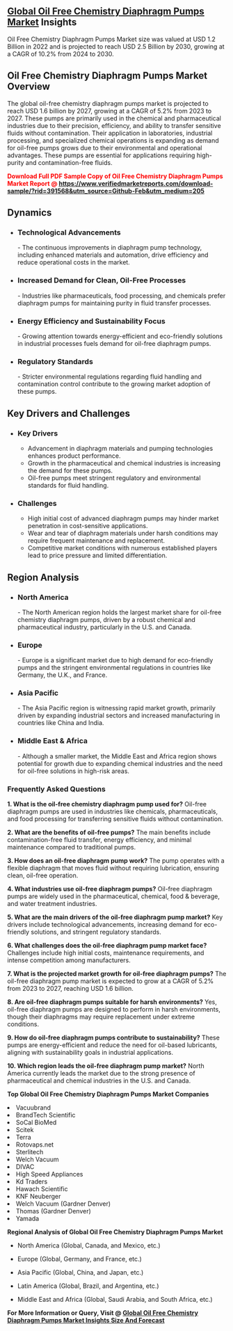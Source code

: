 <h2><a href="https://www.verifiedmarketreports.com/download-sample/?rid=391568&amp;utm_source=Github&amp;utm_medium=205" target="_blank">Global Oil Free Chemistry Diaphragm Pumps Market</a> Insights</h2><p>Oil Free Chemistry Diaphragm Pumps Market size was valued at USD 1.2 Billion in 2022 and is projected to reach USD 2.5 Billion by 2030, growing at a CAGR of 10.2% from 2024 to 2030.</p><p><h2>Oil Free Chemistry Diaphragm Pumps Market Overview</h2> <p>The global oil-free chemistry diaphragm pumps market is projected to reach USD 1.6 billion by 2027, growing at a CAGR of 5.2% from 2023 to 2027. These pumps are primarily used in the chemical and pharmaceutical industries due to their precision, efficiency, and ability to transfer sensitive fluids without contamination. Their application in laboratories, industrial processing, and specialized chemical operations is expanding as demand for oil-free pumps grows due to their environmental and operational advantages. These pumps are essential for applications requiring high-purity and contamination-free fluids.</p> <p><strong><p><span class=""><span style="color: #ff0000;"><strong>Download Full PDF Sample Copy of Oil Free Chemistry Diaphragm Pumps Market Report</strong> @ </span><a href="https://www.verifiedmarketreports.com/download-sample/?rid=391568&amp;utm_source=Github-Feb&amp;utm_medium=205" target="_blank">https://www.verifiedmarketreports.com/download-sample/?rid=391568&amp;utm_source=Github-Feb&amp;utm_medium=205</a></span></p></strong></p> <h2>Dynamics</h2> <ul> <li><h3>Technological Advancements</h3> - The continuous improvements in diaphragm pump technology, including enhanced materials and automation, drive efficiency and reduce operational costs in the market.</li> <li><h3>Increased Demand for Clean, Oil-Free Processes</h3> - Industries like pharmaceuticals, food processing, and chemicals prefer diaphragm pumps for maintaining purity in fluid transfer processes.</li> <li><h3>Energy Efficiency and Sustainability Focus</h3> - Growing attention towards energy-efficient and eco-friendly solutions in industrial processes fuels demand for oil-free diaphragm pumps.</li> <li><h3>Regulatory Standards</h3> - Stricter environmental regulations regarding fluid handling and contamination control contribute to the growing market adoption of these pumps.</li> </ul> <h2>Key Drivers and Challenges</h2> <ul> <li><h3>Key Drivers</h3> <ul> <li>Advancement in diaphragm materials and pumping technologies enhances product performance.</li> <li>Growth in the pharmaceutical and chemical industries is increasing the demand for these pumps.</li> <li>Oil-free pumps meet stringent regulatory and environmental standards for fluid handling.</li> </ul> </li> <li><h3>Challenges</h3> <ul> <li>High initial cost of advanced diaphragm pumps may hinder market penetration in cost-sensitive applications.</li> <li>Wear and tear of diaphragm materials under harsh conditions may require frequent maintenance and replacement.</li> <li>Competitive market conditions with numerous established players lead to price pressure and limited differentiation.</li> </ul> </li> </ul> <h2>Region Analysis</h2> <ul> <li><h3>North America</h3> - The North American region holds the largest market share for oil-free chemistry diaphragm pumps, driven by a robust chemical and pharmaceutical industry, particularly in the U.S. and Canada.</li> <li><h3>Europe</h3> - Europe is a significant market due to high demand for eco-friendly pumps and the stringent environmental regulations in countries like Germany, the U.K., and France.</li> <li><h3>Asia Pacific</h3> - The Asia Pacific region is witnessing rapid market growth, primarily driven by expanding industrial sectors and increased manufacturing in countries like China and India.</li> <li><h3>Middle East & Africa</h3> - Although a smaller market, the Middle East and Africa region shows potential for growth due to expanding chemical industries and the need for oil-free solutions in high-risk areas.</li> </ul> <h3>Frequently Asked Questions</h3> <p><strong>1. What is the oil-free chemistry diaphragm pump used for?</strong> Oil-free diaphragm pumps are used in industries like chemicals, pharmaceuticals, and food processing for transferring sensitive fluids without contamination.</p> <p><strong>2. What are the benefits of oil-free pumps?</strong> The main benefits include contamination-free fluid transfer, energy efficiency, and minimal maintenance compared to traditional pumps.</p> <p><strong>3. How does an oil-free diaphragm pump work?</strong> The pump operates with a flexible diaphragm that moves fluid without requiring lubrication, ensuring clean, oil-free operation.</p> <p><strong>4. What industries use oil-free diaphragm pumps?</strong> Oil-free diaphragm pumps are widely used in the pharmaceutical, chemical, food & beverage, and water treatment industries.</p> <p><strong>5. What are the main drivers of the oil-free diaphragm pump market?</strong> Key drivers include technological advancements, increasing demand for eco-friendly solutions, and stringent regulatory standards.</p> <p><strong>6. What challenges does the oil-free diaphragm pump market face?</strong> Challenges include high initial costs, maintenance requirements, and intense competition among manufacturers.</p> <p><strong>7. What is the projected market growth for oil-free diaphragm pumps?</strong> The oil-free diaphragm pump market is expected to grow at a CAGR of 5.2% from 2023 to 2027, reaching USD 1.6 billion.</p> <p><strong>8. Are oil-free diaphragm pumps suitable for harsh environments?</strong> Yes, oil-free diaphragm pumps are designed to perform in harsh environments, though their diaphragms may require replacement under extreme conditions.</p> <p><strong>9. How do oil-free diaphragm pumps contribute to sustainability?</strong> These pumps are energy-efficient and reduce the need for oil-based lubricants, aligning with sustainability goals in industrial applications.</p> <p><strong>10. Which region leads the oil-free diaphragm pump market?</strong> North America currently leads the market due to the strong presence of pharmaceutical and chemical industries in the U.S. and Canada.</p> </p><p><strong>Top Global Oil Free Chemistry Diaphragm Pumps Market Companies</strong></p><div data-test-id=""><p><li>Vacuubrand</li><li> BrandTech Scientific</li><li> SoCal BioMed</li><li> Scitek</li><li> Terra</li><li> Rotovaps.net</li><li> Sterlitech</li><li> Welch Vacuum</li><li> DIVAC</li><li> High Speed Appliances</li><li> Kd Traders</li><li> Hawach Scientific</li><li> KNF Neuberger</li><li> Welch Vacuum (Gardner Denver)</li><li> Thomas (Gardner Denver)</li><li> Yamada</li></p><div><strong>Regional Analysis of&nbsp;Global Oil Free Chemistry Diaphragm Pumps Market</strong></div><ul><li dir="ltr"><p dir="ltr">North America&nbsp;(Global, Canada, and Mexico, etc.)</p></li><li dir="ltr"><p dir="ltr">Europe (Global, Germany, and France, etc.)</p></li><li dir="ltr"><p dir="ltr">Asia Pacific&nbsp;(Global, China, and Japan, etc.)</p></li><li dir="ltr"><p dir="ltr">Latin America&nbsp;(Global, Brazil, and Argentina, etc.)</p></li><li dir="ltr">Middle East and Africa&nbsp;(Global, Saudi Arabia, and South Africa, etc.)</li></ul><p><strong>For More Information or Query, Visit @&nbsp;</strong><strong><a href="https://www.verifiedmarketreports.com/product/oil-free-chemistry-diaphragm-pumps-market/?utm_source=Github&amp;utm_medium=205" target="_blank">Global Oil Free Chemistry Diaphragm Pumps Market Insights Size And Forecast</a></strong></p></div>
